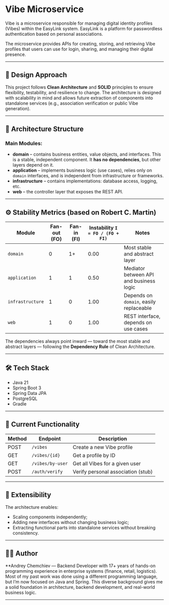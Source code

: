 
# Vibe Microservice

Vibe is a microservice responsible for managing digital identity profiles (Vibes) within the EasyLink system. EasyLink is a platform for passwordless authentication based on personal associations.

The microservice provides APIs for creating, storing, and retrieving Vibe profiles that users can use for login, sharing, and managing their digital presence.

---

## 🎯 Design Approach

This project follows **Clean Architecture** and **SOLID** principles to ensure flexibility, testability, and resilience to change. The architecture is designed with scalability in mind and allows future extraction of components into standalone services (e.g., association verification or public Vibe generation).

---

## 🧱 Architecture Structure

### Main Modules:
- **domain** – contains business entities, value objects, and interfaces. This is a stable, independent component. It **has no dependencies**, but other layers depend on it.
- **application** – implements business logic (use cases), relies only on `domain` interfaces, and is independent from infrastructure or frameworks.
- **infrastructure** – contains implementations: database access, logging, etc.
- **web** – the controller layer that exposes the REST API.

---

## ⚙️ Stability Metrics (based on Robert C. Martin)

| Module         | Fan-out (FO) | Fan-in (FI) | Instability `I = FO / (FO + FI)` | Notes                                 |
|----------------|--------------|-------------|----------------------------------|----------------------------------------|
| `domain`       | 0            | 1+          | 0.00                             | Most stable and abstract layer         |
| `application`  | 1            | 1           | 0.50                             | Mediator between API and business logic|
| `infrastructure` | 1          | 0           | 1.00                             | Depends on `domain`, easily replaceable|
| `web`          | 1            | 0           | 1.00                             | REST interface, depends on use cases   |

The dependencies always point inward — toward the most stable and abstract layers — following the **Dependency Rule** of Clean Architecture.

---

## 🛠️ Tech Stack

- Java 21  
- Spring Boot 3  
- Spring Data JPA  
- PostgreSQL  
- Gradle  

---

## 📌 Current Functionality

| Method | Endpoint             | Description                           |
|--------|----------------------|---------------------------------------|
| POST   | `/vibes`             | Create a new Vibe profile             |
| GET    | `/vibes/{id}`        | Get a profile by ID                   |
| GET    | `/vibes/by-user`     | Get all Vibes for a given user        |
| POST   | `/auth/verify`       | Verify personal association (stub)    |

---

## 🧩 Extensibility

The architecture enables:
- Scaling components independently;
- Adding new interfaces without changing business logic;
- Extracting functional parts into standalone services without breaking consistency.

---

## 👨‍💻 Author

**Andrey Chemchiev — Backend Developer with 17+ years of hands-on programming experience in enterprise systems (finance, retail, logistics).
Most of my past work was done using a different programming language, but I’m now focused on Java and Spring.
This diverse background gives me a solid foundation in architecture, backend development, and real-world business logic.

---
